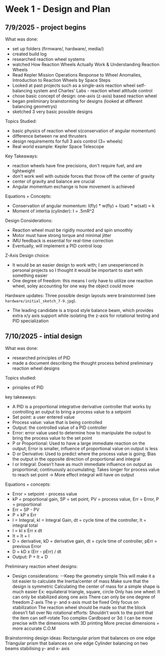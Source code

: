 # Week 1 - Design and Plan
## 7/9/2025 - project begins
What was done:
- set up folders (firmware/, hardware/, media/)
- created build log
- researched reaction wheel systems
- watched How Reaction Wheels Actually Work & Understanding Reaction Wheels
- Read Kepler Mission Operations Response to Wheel Anomalies, Introduction to Reaction Wheels by Space Steps
- Looked at past projects such as a single-axis reaction wheel self-balancing system and Charles' Labs - reaction wheel attitude control
- chose basic concept of design: one-axis (z-axis) based reaction wheel
- began preliminary brainstorming for designs (looked at different balancing geometrys)
- sketched 3 very basic possible designs

Topics Studied:
- basic physics of reaction wheel s(conservation of angular momentum)
- difference between rw and thrusters
- design requirements for full 3 axis control (3+ wheels)
- Real world example: Kepler Space Telescope

Key Takeaways:
- reaction wheels have fine precisions, don't require fuel, and are lightweight
- don't work well with outside forces that throw off the center of gravity
- center of gravity and balance are crucial
- Angular momentum exchange is how movement is achieved

Equations + Concepts:
- Conservation of angular momentum:
  I(fly) * w(fly) + I(sat) * w(sat) = k
-  Moment of intertia (cylinder):
  I = .5mR^2

Design Considerations: 
- Reaction wheel must be rigidly mounted and spin smoothly
- Motor must have strong torque and minimal jitter
- IMU feedback is essential for real-time correction
- Eventually, will implement a PID control loop

Z-Axis Design choice:
- It would be an easier design to work with; I am unexperienced in personal projects so I thought it would be important to start with something easier
- One degree of freedom: this means I only have to utilize one reaction wheel, soley accounting for one way the object could move

Hardware updates:
Three possible design layouts were brainstormed (see `hardware/initial_sketch_7-9.jpg`). 
- The leading candidate is a tripod style balance beam, which provides extra x/y axis support while isolating the z-axis for rotational testing and PID specialization

## 7/10/2025 - intial design 
What was done:
- researched principles of PID
- made a document describing the thought process behind preliminary reaction wheel designs

Topics studied:
- priniples of PID

key takeaways:
- A PID is a proportional integrative derivative controller that works by controlling an output to bring a process value to a setpoint
- Set point: a user entered value
- Process value: value that is being controlled
- Output: the controlled value of a PID controller
- Error: error value used to determine how to manipulate the output to bring the process value to the set point
- P or Proportional: Used to have a large immediate reaction on the output; Error is smaller, influence of proportional value on output is less
- D or Derivative: Used to predict where the process value is going; Bias the output in the opposite direction of proportional and integral
- I or Integral: Doesn’t have as much immediate influence on output as proportional; continuously accumulating; Takes longer for process value to reach set point -> More effect integral will have on output

Equations + concepts:
- Error = setpoint - process value
- kP = proportional gain, SP = set point, PV = process value, Err = Error, P = proportional
- Err = SP - PV
- P = kP x Err
- I = Integral, kI = Integral Gain, dt = cycle time of the controller, It = integral total
- I = kI x Err x dt
- It = It + I
- D = derivative, kD = derivative gain, dt = cycle time of controller, pErr = previous Error
- D = kD x (Err - pErr) / dt
- Output: P + It + D

Preliminary reaction wheel designs:
- Design considerations:
--Keep the geometry simple 
This will make it a lot easier to calculate the Inertia/center of mass
Make sure that the design is symmetric
Calculating the center of mass for a simple shape is much easier
Ex: equilateral triangle, square, circle
Only has one wheel:
It can only be stabilized along one axis
There can only be one degree of freedom
Z-axis
The y- and x-axis must be fixed
Only focus on stabilization
The reaction wheel should be made so that the block doesn’t fall over
No rotational efforts:
Shouldn’t work to the point that the item can self-rotate
Too complex
Cardboard or 3d:
I can be more precise with the dimensions with 3D printing
More precise dimensions = more accurate C.O.M

Brainstorming design ideas:
Rectangular prism that balances on one edge
Triangular prism that balances on one edge
Cylinder balancing on two beams stabilising y- and x- axis









